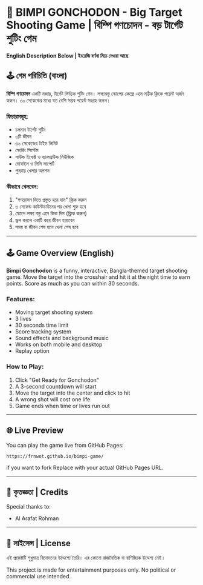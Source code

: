 # 🎯 BIMPI GONCHODON - Big Target Shooting Game | বিম্পি গণচোদন - বড় টার্গেট শুটিং গেম

**English Description Below | ইংরেজি বর্ণনা নিচে দেওয়া আছে**

## 🕹️ গেম পরিচিতি (বাংলা)

**বিম্পি গণচোদন** একটি মজার, টার্গেট ভিত্তিক শুটিং গেম। লক্ষ্যবস্তু স্কোপের কেন্দ্রে এনে সঠিক ক্লিকে পয়েন্ট অর্জন করুন। ৩০ সেকেন্ডের মধ্যে যত বেশি সম্ভব পয়েন্ট সংগ্রহ করুন।

### ফিচারসমূহ:

- চলমান টার্গেট শুটিং
- ৩টি জীবন
- ৩০ সেকেন্ডের টাইম লিমিট
- স্কোরিং সিস্টেম
- সাউন্ড ইফেক্ট ও ব্যাকগ্রাউন্ড মিউজিক
- মোবাইল ও পিসি সাপোর্ট
- পুনরায় খেলার অপশন

### কীভাবে খেলবেন:

1. "গণচোদন দিতে প্রস্তুত হয়ে যান" ক্লিক করুন
2. ৩ সেকেন্ড কাউন্টডাউনের পর খেলা শুরু হবে
3. স্কোপে লক্ষ্য বস্তু এনে কিক দিন (ক্লিক করুন)
4. ভুল করলে একটি করে জীবন হারাবেন
5. সময় বা জীবন শেষ হলে খেলা শেষ হবে

---

## 🕹️ Game Overview (English)

**Bimpi Gonchodon** is a funny, interactive, Bangla-themed target shooting game. Move the target into the crosshair and hit it at the right time to earn points. Score as much as you can within 30 seconds.

### Features:

- Moving target shooting system
- 3 lives
- 30 seconds time limit
- Score tracking system
- Sound effects and background music
- Works on both mobile and desktop
- Replay option

### How to Play:

1. Click "Get Ready for Gonchodon"
2. A 3-second countdown will start
3. Move the target into the center and click to hit
4. A wrong shot will cost one life
5. Game ends when time or lives run out

---

## 🌐 Live Preview

You can play the game live from GitHub Pages:

```
https://frnwot.github.io/bimpi-game/
```

if you want to fork Replace with your actual GitHub Pages URL.

---

## 🙏 কৃতজ্ঞতা | Credits

Special thanks to:

- Al Arafat Rohman

---

## 📝 লাইসেন্স | License

এই প্রজেক্টটি শুধুমাত্র বিনোদনের উদ্দেশ্যে তৈরি। এর কোনো রাজনৈতিক বা বাণিজ্যিক উদ্দেশ্য নেই।

This project is made for entertainment purposes only. No political or commercial use intended.
